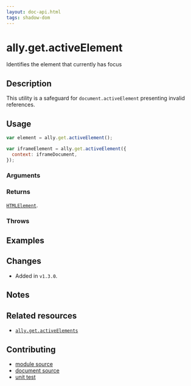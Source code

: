 ```yaml
---
layout: doc-api.html
tags: shadow-dom
---
```


# ally.get.activeElement

Identifies the element that currently has focus


## Description

This utility is a safeguard for `document.activeElement` presenting invalid references.


## Usage

```js
var element = ally.get.activeElement();

var iframeElement = ally.get.activeElement({
  context: iframeDocument,
});
```

### Arguments


### Returns

[`HTMLElement`](https://developer.mozilla.org/en/docs/Web/API/HTMLElement).

### Throws


## Examples


## Changes

* Added in `v1.3.0`.


## Notes


## Related resources

* [`ally.get.activeElements`](active-elements.md)


## Contributing

* [module source](https://github.com/medialize/ally.js/blob/master/src/get/active-element.js)
* [document source](https://github.com/medialize/ally.js/blob/master/docs/api/get/active-element.md)
* [unit test](https://github.com/medialize/ally.js/blob/master/test/unit/get.active-element.test.js)


